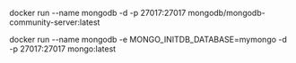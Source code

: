 docker run --name mongodb -d -p 27017:27017 mongodb/mongodb-community-server:latest


docker run --name mongodb -e MONGO_INITDB_DATABASE=mymongo -d -p 27017:27017 mongo:latest
